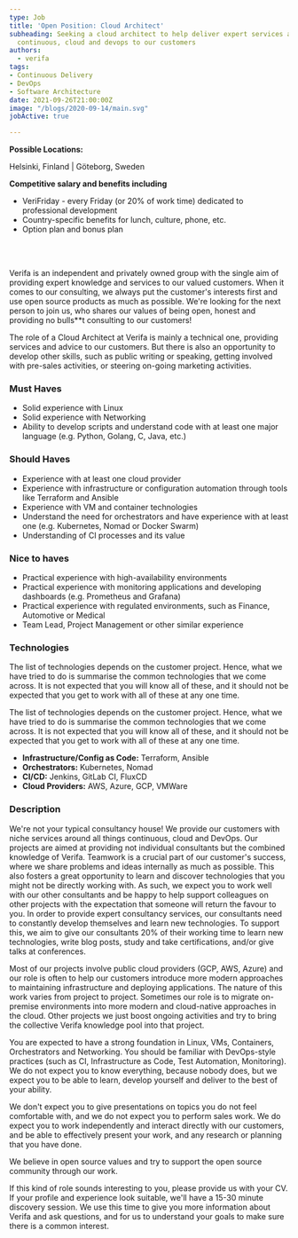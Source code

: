 ```yaml
---
type: Job
title: 'Open Position: Cloud Architect'
subheading: Seeking a cloud architect to help deliver expert services around all things
  continuous, cloud and devops to our customers
authors:
  - verifa
tags:
- Continuous Delivery
- DevOps
- Software Architecture
date: 2021-09-26T21:00:00Z
image: "/blogs/2020-09-14/main.svg"
jobActive: true

---
```

**Possible Locations:**

Helsinki, Finland | Göteborg, Sweden

**Competitive salary and benefits including**

* VeriFriday - every Friday (or 20% of work time) dedicated to professional development
* Country-specific benefits for lunch, culture, phone, etc.
* Option plan and bonus plan

<br/><br/>

Verifa is an independent and privately owned group with the single aim of providing expert knowledge and services to our valued customers. When it comes to our consulting, we always put the customer's interests first and use open source products as much as possible. We're looking for the next person to join us, who shares our values of being open, honest and providing no bulls**t consulting to our customers!

The role of a Cloud Architect at Verifa is mainly a technical one, providing services and advice to our customers. But there is also an opportunity to develop other skills, such as public writing or speaking, getting involved with pre-sales activities, or steering on-going marketing activities.

### Must Haves

* Solid experience with Linux
* Solid experience with Networking
* Ability to develop scripts and understand code with at least one major language (e.g. Python, Golang, C, Java, etc.)

### Should Haves

* Experience with at least one cloud provider
* Experience with infrastructure or configuration automation through tools like Terraform and Ansible
* Experience with VM and container technologies
* Understand the need for orchestrators and have experience with at least one (e.g. Kubernetes, Nomad or Docker Swarm)
* Understanding of CI processes and its value

### Nice to haves

* Practical experience with high-availability environments
* Practical experience with monitoring applications and developing dashboards (e.g. Prometheus and Grafana)
* Practical experience with regulated environments, such as Finance, Automotive or Medical
* Team Lead, Project Management or other similar experience

### Technologies

The list of technologies depends on the customer project. Hence, what we have tried to do is summarise the common technologies that we come across. It is not expected that you will know all of these, and it should not be expected that you get to work with all of these at any one time.

The list of technologies depends on the customer project. Hence, what we have tried to do is summarise the common technologies that we come across. It is not expected that you will know all of these, and it should not be expected that you get to work with all of these at any one time.

* **Infrastructure/Config as Code:** Terraform, Ansible
* **Orchestrators:** Kubernetes, Nomad
* **CI/CD:** Jenkins, GitLab CI, FluxCD
* **Cloud Providers:** AWS, Azure, GCP, VMWare

### Description

We're not your typical consultancy house! We provide our customers with niche services around all things continuous, cloud and DevOps. Our projects are aimed at providing not individual consultants but the combined knowledge of Verifa. Teamwork is a crucial part of our customer's success, where we share problems and ideas internally as much as possible. This also fosters a great opportunity to learn and discover technologies that you might not be directly working with. As such, we expect you to work well with our other consultants and be happy to help support colleagues on other projects with the expectation that someone will return the favour to you.
In order to provide expert consultancy services, our consultants need to constantly develop themselves and learn new technologies. To support this, we aim to give our consultants 20% of their working time to learn new technologies, write blog posts, study and take certifications, and/or give talks at conferences.

Most of our projects involve public cloud providers (GCP, AWS, Azure) and our role is often to help our customers introduce more modern approaches to maintaining infrastructure and deploying applications. The nature of this work varies from project to project. Sometimes our role is to migrate on-premise environments into more modern and cloud-native approaches in the cloud. Other projects we just boost ongoing activities and try to bring the collective Verifa knowledge pool into that project.

You are expected to have a strong foundation in Linux, VMs, Containers, Orchestrators and Networking. You should be familiar with DevOps-style practices (such as CI, Infrastructure as Code, Test Automation, Monitoring). We do not expect you to know everything, because nobody does, but we expect you to be able to learn, develop yourself and deliver to the best of your ability.

We don't expect you to give presentations on topics you do not feel comfortable with, and we do not expect you to perform sales work. We do expect you to work independently and interact directly with our customers, and be able to effectively present your work, and any research or planning that you have done.

We believe in open source values and try to support the open source community through our work.

If this kind of role sounds interesting to you, please provide us with your CV. If your profile and experience look suitable, we'll have a 15-30 minute discovery session. We use this time to give you more information about Verifa and ask questions, and for us to understand your goals to make sure there is a common interest.
